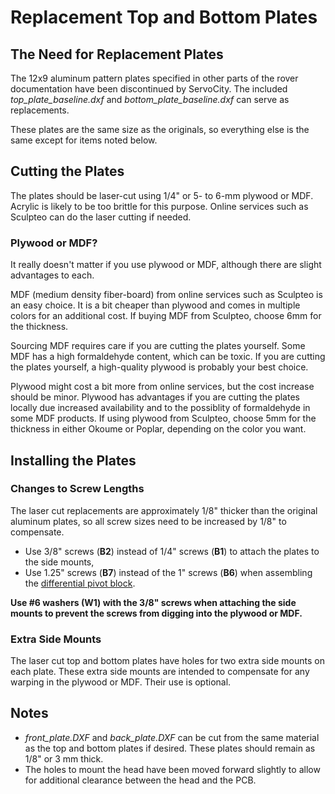 # Replacement Top and Bottom Plates

## The Need for Replacement Plates
The 12x9 aluminum pattern plates specified in other parts of the rover documentation have been discontinued by ServoCity. The included *top\_plate\_baseline.dxf* and *bottom\_plate\_baseline.dxf* can serve as replacements.

These plates are the same size as the originals, so everything else is the same except for items noted below.

## Cutting the Plates
The plates should be laser-cut using 1/4" or 5- to 6-mm plywood or MDF. Acrylic is likely to be too brittle for this purpose. Online services such as Sculpteo can do the laser cutting if needed.

### Plywood or MDF?
It really doesn't matter if you use plywood or MDF, although there are slight advantages to each.

MDF (medium density fiber-board) from online services such as Sculpteo is an easy choice. It is a bit cheaper than plywood and comes in multiple colors for an additional cost. If buying MDF from Sculpteo, choose 6mm for the thickness. 

Sourcing MDF requires care if you are cutting the plates yourself. Some MDF has a high formaldehyde content, which can be toxic. If you are cutting the plates yourself, a high-quality plywood is probably your best choice. 

Plywood might cost a bit more from online services, but the cost increase should be minor. Plywood has advantages if you are cutting the plates locally due increased availability and to the possiblity of formaldehyde in some MDF products. If using plywood from Sculpteo, choose 5mm for the thickness in either Okoume or Poplar, depending on the color you want. 

## Installing the Plates

### Changes to Screw Lengths
The laser cut replacements are approximately 1/8" thicker than the original aluminum plates, so all screw sizes need to be increased by 1/8" to compensate.

* Use 3/8" screws (**B2**) instead of 1/4" screws (**B1**) to attach the plates to the side mounts,
* Use 1.25" screws (**B7**) instead of the 1" screws (**B6**) when assembling the [differential pivot block](../differential_pivot/README.md>).

**Use #6 washers (W1) with the 3/8" screws when attaching the side mounts to prevent the screws from digging into the plywood or MDF.**

### Extra Side Mounts

The laser cut top and bottom plates have holes for two extra side mounts on each plate. These extra side mounts are intended to compensate for any warping in the plywood or MDF. Their use is optional.

## Notes
* *front\_plate.DXF* and *back_plate.DXF* can be cut from the same material as the top and bottom plates if desired. These plates should remain as 1/8" or 3 mm thick.
* The holes to mount the head have been moved forward slightly to allow for additional clearance between the head and the PCB.  



